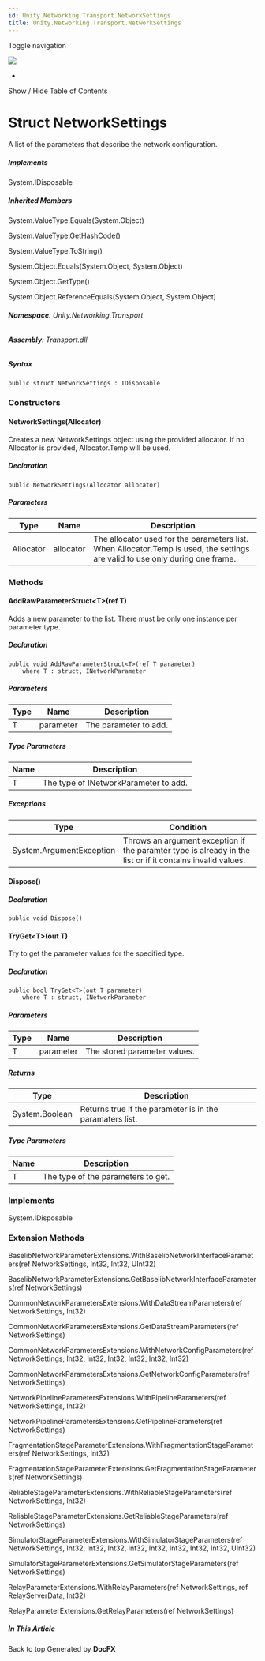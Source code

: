 ```yaml
---
id: Unity.Networking.Transport.NetworkSettings
title: Unity.Networking.Transport.NetworkSettings
---
```


<div id="wrapper">

<div>

<div class="container">

<div class="navbar-header">

Toggle navigation

<img src="../logo.svg" id="logo" class="svg" />

</div>

<div id="navbar" class="collapse navbar-collapse">

<div class="form-group">

</div>

</div>

</div>

<div class="subnav navbar navbar-default">

<div id="breadcrumb" class="container hide-when-search">

-   

</div>

</div>

</div>

<div class="container body-content hide-when-search" role="main">

<div class="sidenav hide-when-search">

Show / Hide Table of Contents

<div id="sidetoggle" class="sidetoggle collapse">

<div id="sidetoc">

</div>

</div>

</div>

<div class="article row grid-right">

<div class="col-md-10">

# Struct NetworkSettings

<div class="markdown level0 summary">

A list of the parameters that describe the network configuration.

</div>

<div class="markdown level0 conceptual">

</div>

<div classs="implements">

##### Implements

<div>

System.IDisposable

</div>

</div>

<div class="inheritedMembers">

##### Inherited Members

<div>

System.ValueType.Equals(System.Object)

</div>

<div>

System.ValueType.GetHashCode()

</div>

<div>

System.ValueType.ToString()

</div>

<div>

System.Object.Equals(System.Object, System.Object)

</div>

<div>

System.Object.GetType()

</div>

<div>

System.Object.ReferenceEquals(System.Object, System.Object)

</div>

</div>

###### **Namespace**: Unity.Networking.Transport

###### **Assembly**: Transport.dll

##### Syntax

<div class="codewrapper">

``` lang-csharp
public struct NetworkSettings : IDisposable
```

</div>

### Constructors

#### NetworkSettings(Allocator)

<div class="markdown level1 summary">

Creates a new NetworkSettings object using the provided allocator. If no
Allocator is provided, Allocator.Temp will be used.

</div>

<div class="markdown level1 conceptual">

</div>

##### Declaration

<div class="codewrapper">

``` lang-csharp
public NetworkSettings(Allocator allocator)
```

</div>

##### Parameters

| Type      | Name      | Description                                                                                                                   |
|-----------|-----------|-------------------------------------------------------------------------------------------------------------------------------|
| Allocator | allocator | The allocator used for the parameters list. When Allocator.Temp is used, the settings are valid to use only during one frame. |

### Methods

#### AddRawParameterStruct\<T\>(ref T)

<div class="markdown level1 summary">

Adds a new parameter to the list. There must be only one instance per
parameter type.

</div>

<div class="markdown level1 conceptual">

</div>

##### Declaration

<div class="codewrapper">

``` lang-csharp
public void AddRawParameterStruct<T>(ref T parameter)
    where T : struct, INetworkParameter
```

</div>

##### Parameters

| Type | Name      | Description           |
|------|-----------|-----------------------|
| T    | parameter | The parameter to add. |

##### Type Parameters

| Name | Description                           |
|------|---------------------------------------|
| T    | The type of INetworkParameter to add. |

##### Exceptions

| Type                     | Condition                                                                                                  |
|--------------------------|------------------------------------------------------------------------------------------------------------|
| System.ArgumentException | Throws an argument exception if the paramter type is already in the list or if it contains invalid values. |

#### Dispose()

<div class="markdown level1 summary">

</div>

<div class="markdown level1 conceptual">

</div>

##### Declaration

<div class="codewrapper">

``` lang-csharp
public void Dispose()
```

</div>

#### TryGet\<T\>(out T)

<div class="markdown level1 summary">

Try to get the parameter values for the specified type.

</div>

<div class="markdown level1 conceptual">

</div>

##### Declaration

<div class="codewrapper">

``` lang-csharp
public bool TryGet<T>(out T parameter)
    where T : struct, INetworkParameter
```

</div>

##### Parameters

| Type | Name      | Description                  |
|------|-----------|------------------------------|
| T    | parameter | The stored parameter values. |

##### Returns

| Type           | Description                                              |
|----------------|----------------------------------------------------------|
| System.Boolean | Returns true if the parameter is in the paramaters list. |

##### Type Parameters

| Name | Description                        |
|------|------------------------------------|
| T    | The type of the parameters to get. |

### Implements

<div>

System.IDisposable

</div>

### Extension Methods

<div>

BaselibNetworkParameterExtensions.WithBaselibNetworkInterfaceParameters(ref
NetworkSettings, Int32, Int32, UInt32)

</div>

<div>

BaselibNetworkParameterExtensions.GetBaselibNetworkInterfaceParameters(ref
NetworkSettings)

</div>

<div>

CommonNetworkParametersExtensions.WithDataStreamParameters(ref
NetworkSettings, Int32)

</div>

<div>

CommonNetworkParametersExtensions.GetDataStreamParameters(ref
NetworkSettings)

</div>

<div>

CommonNetworkParametersExtensions.WithNetworkConfigParameters(ref
NetworkSettings, Int32, Int32, Int32, Int32, Int32, Int32)

</div>

<div>

CommonNetworkParametersExtensions.GetNetworkConfigParameters(ref
NetworkSettings)

</div>

<div>

NetworkPipelineParametersExtensions.WithPipelineParameters(ref
NetworkSettings, Int32)

</div>

<div>

NetworkPipelineParametersExtensions.GetPipelineParameters(ref
NetworkSettings)

</div>

<div>

FragmentationStageParameterExtensions.WithFragmentationStageParameters(ref
NetworkSettings, Int32)

</div>

<div>

FragmentationStageParameterExtensions.GetFragmentationStageParameters(ref
NetworkSettings)

</div>

<div>

ReliableStageParameterExtensions.WithReliableStageParameters(ref
NetworkSettings, Int32)

</div>

<div>

ReliableStageParameterExtensions.GetReliableStageParameters(ref
NetworkSettings)

</div>

<div>

SimulatorStageParameterExtensions.WithSimulatorStageParameters(ref
NetworkSettings, Int32, Int32, Int32, Int32, Int32, Int32, Int32, Int32,
UInt32)

</div>

<div>

SimulatorStageParameterExtensions.GetSimulatorStageParameters(ref
NetworkSettings)

</div>

<div>

RelayParameterExtensions.WithRelayParameters(ref NetworkSettings, ref
RelayServerData, Int32)

</div>

<div>

RelayParameterExtensions.GetRelayParameters(ref NetworkSettings)

</div>

</div>

<div class="hidden-sm col-md-2" role="complementary">

<div class="sideaffix">

<div class="contribution">

</div>

##### In This Article

<div>

</div>

</div>

</div>

</div>

</div>

<div class="grad-bottom">

</div>

<div class="footer">

<div class="container">

Back to top Generated by **DocFX**

</div>

</div>

</div>
